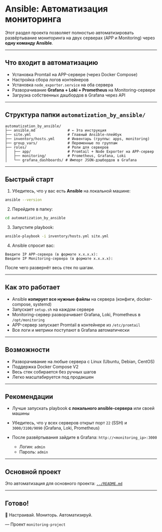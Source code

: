 ﻿# Ansible: Автоматизация мониторинга

Этот раздел проекта позволяет полностью автоматизировать развёртывание мониторинга на двух серверах (APP и Monitoring) через **одну команду Ansible**.

---

## Что входит в автоматизацию

* Установка Promtail на APP-сервере (через Docker Compose)
* Настройка сбора логов контейнеров
* Установка `node_exporter.service` на оба сервера
* Разворачивание **Grafana + Loki + Prometheus** на Monitoring-сервере
* Загрузка собственных дашбордов в Grafana через API

---

## Структура папки `automatization_by_ansible/`

```
automatization_by_ansible/
├── ansible.md               # ← Эта инструкция
├── site.yml                 # Главный Ansible-плейбук
├── inventory/hosts.yml      # Инвентарь (группы: apps, monitoring)
├── group_vars/              # Переменные по группам
├── roles/                   # Роли для серверов
│   ├── app/                 # Promtail + Node Exporter на APP-сервер
│   ├── monitoring/          # Prometheus, Grafana, Loki
│   └── grafana_dashboards/ # Импорт JSON-дэшбордов в Grafana
```

---

## Быстрый старт

1. Убедитесь, что у вас есть **Ansible** на локальной машине:

```bash
ansible --version
```

2. Перейдите в папку:

```bash
cd automatization_by_ansible
```

3. Запустите playbook:

```bash
ansible-playbook -i inventory/hosts.yml site.yml
```

4. Ansible спросит вас:

```
Введите IP APP-сервера (в формате x.x.x.x):
Введите IP Monitoring-сервера (в формате x.x.x.x):
```

После чего развернёт весь стек по шагам.

---

## Как это работает

* Ansible **копирует все нужные файлы** на сервера (конфиги, docker-compose, systemd)
* Запускает `setup.sh` на каждом сервере
* Monitoring-сервер разворачивает Grafana, Loki, Prometheus в `/opt/monitoring`
* APP-сервер запускает Promtail в контейнере из `/etc/promtail`
* Все логи и метрики поступают в Grafana автоматически

---

## Возможности

* Разворачивание на любые сервера с Linux (Ubuntu, Debian, CentOS)
* Поддержка Docker Compose V2
* Весь стек собирается без ручных шагов
* Легко масштабируется под продакшен

---

## Рекомендации

* Лучше запускать playbook **с локального ansible-сервера** или своей машины
* Убедитесь, что у всех серверов открыт порт `22` (SSH) и `3000/3100/9090` (Grafana, Loki, Prometheus)
* После развёртывания зайдите в Grafana: `http://<monitoring_ip>:3000`

  * Логин: `admin`
  * Пароль: `admin`

---

## Основной проект

Это автоматизация для основного проекта:
  [`../README.md`](https://github.com/Markovskoy/scripts-and-pet-projects/blob/main/pet_project/README.md)

---

## Готово!

🔧 Настраивай. Мониторь. Автоматизируй.

— Проект `monitoring-project`
